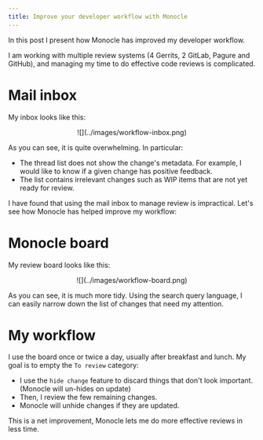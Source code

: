 ```yaml
---
title: Improve your developer workflow with Monocle
---
```


In this post I present how Monocle has improved my developer workflow.

I am working with multiple review systems (4 Gerrits, 2 GitLab, Pagure and GitHub), and
managing my time to do effective code reviews is complicated.

Mail inbox
==========

My inbox looks like this:

<center>![](../images/workflow-inbox.png)</center>

As you can see, it is quite overwhelming. In particular:

- The thread list does not show the change's metadata. For example, I would like to know if a given change has positive feedback.
- The list contains irrelevant changes such as WIP items that are not yet ready for review.

I have found that using the mail inbox to manage review is impractical. Let's see how Monocle has helped improve my workflow:

Monocle board
=============

My review board looks like this:

<center>![](../images/workflow-board.png)</center>

As you can see, it is much more tidy. Using the search query language, I can easily narrow down the list of changes that need my attention.

My workflow
===========

I use the board once or twice a day, usually after breakfast and lunch. My goal is to empty the `To review` category:

- I use the `hide change` feature to discard things that don't look important. (Monocle will un-hides on update)
- Then, I review the few remaining changes.
- Monocle will unhide changes if they are updated.

This is a net improvement, Monocle lets me do more effective reviews in less time.
